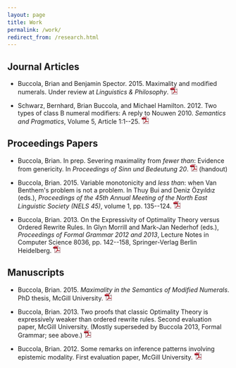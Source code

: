 ```yaml
---
layout: page
title: Work
permalink: /work/
redirect_from: /research.html
---
```


## Journal Articles

- Buccola, Brian and Benjamin Spector. 2015. Maximality and modified numerals.
  Under review at *Linguistics & Philosophy*. [![pdf][]][BSMax]

- Schwarz, Bernhard, Brian Buccola, and Michael Hamilton. 2012. Two types of
  class B numeral modifiers: A reply to Nouwen 2010. *Semantics and
  Pragmatics*, Volume 5, Article 1:1--25. [![pdf][]][semprag]

[BSMax]: /files/buccola.spector2015maximality.pdf
[semprag]: http://semprag.org/article/download/sp.5.1/pdf

## Proceedings Papers

- Buccola, Brian. In prep. Severing maximality from *fewer than*:
  Evidence from genericity. In *Proceedings of Sinn und Bedeutung 20*.
  [![pdf][]][sub20] (handout)

- Buccola, Brian. 2015. Variable monotonicity and *less than*: when Van
  Benthem's problem is not a problem. In Thuy Bui and Deniz Özyıldız (eds.),
  *Proceedings of the 45th Annual Meeting of the North East Linguistic Society
  (NELS 45)*, volume 1, pp. 135--124. [![pdf][]][nels45]

- Buccola, Brian. 2013. On the Expressivity of Optimality Theory versus Ordered
  Rewrite Rules. In Glyn Morrill and Mark-Jan Nederhof (eds.), *Proceedings of
  Formal Grammar 2012 and 2013*, Lecture Notes in Computer Science 8036, pp.
  142--158, Springer-Verlag Berlin Heidelberg. [![pdf][]][fg]

[sub20]: /files/buccola2015sub20.pdf
[nels45]: /files/buccola2015nels45.pdf
[fg]: /files/buccola2013fg.pdf

## Manuscripts

- Buccola, Brian. 2015. *Maximality in the Semantics of Modified Numerals*. PhD
  thesis, McGill University. [![pdf][]][diss]

- Buccola, Brian. 2013. Two proofs that classic Optimality Theory is
  expressively weaker than ordered rewrite rules. Second evaluation paper,
  McGill University. (Mostly superseded by Buccola 2013, Formal Grammar; see
  above.) [![pdf][]][eval2]

- Buccola, Brian. 2012. Some remarks on inference patterns involving epistemic
  modality. First evaluation paper, McGill University. [![pdf][]][eval1]

[diss]: /files/buccola2015diss.pdf
[eval2]: /files/buccola2013eval2.pdf
[eval1]: /files/buccola2012eval1.pdf

[pdf]: /images/pdf_icon.png

